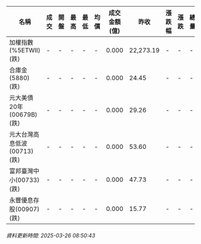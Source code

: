 | 名稱 | 成交 | 開盤 | 最高 | 最低 | 均價 | 成交金額(億) | 昨收 | 漲跌幅 | 漲跌 | 總量 | 昨量 | 振幅 |
| -------- | -------- | -------- | -------- |-------- | -------- | -------- |-------- |-------- |-------- | -------- | -------- |-------- |
|加權指數(%5ETWII) (跌)|-|-|-|-|-|0.000|22,273.19|-|-|-|-|0.00%|
|合庫金(5880) (跌)|-|-|-|-|-|0.000|24.45|-|-|-|-|0.00%|
|元大美債20年(00679B) (跌)|-|-|-|-|-|0.000|29.26|-|-|-|-|0.00%|
|元大台灣高息低波(00713) (跌)|-|-|-|-|-|0.000|53.60|-|-|-|-|0.00%|
|富邦臺灣中小(00733) (跌)|-|-|-|-|-|0.000|47.73|-|-|-|-|0.00%|
|永豐優息存股(00907) (跌)|-|-|-|-|-|0.000|15.77|-|-|-|-|0.00%|
###### 資料更新時間: 2025-03-26 08:50:43
